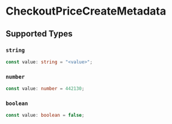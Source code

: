# CheckoutPriceCreateMetadata


## Supported Types

### `string`

```typescript
const value: string = "<value>";
```

### `number`

```typescript
const value: number = 442130;
```

### `boolean`

```typescript
const value: boolean = false;
```

